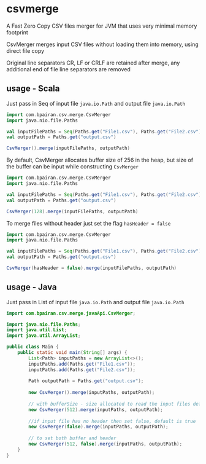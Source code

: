 # csvmerge

A Fast Zero Copy CSV files merger for JVM that uses very minimal memory footprint

CsvMerger merges input CSV files without loading them into memory, using direct file copy

Original line separators CR, LF or CRLF are retained after merge, any additional end of file line separators are removed

## usage - Scala

Just pass in Seq of input file `java.io.Path` and output file `java.io.Path`

```scala
import com.bpairan.csv.merge.CsvMerger
import java.nio.file.Paths

val inputFilePaths = Seq(Paths.get("File1.csv"), Paths.get("File2.csv"))
val outputPath = Paths.get("output.csv")

CsvMerger().merge(inputFilePaths, outputPath)
```

By default, CsvMerger allocates buffer size of 256 in the heap, but size of the buffer can be input while constructing `CsvMerger`

```scala
import com.bpairan.csv.merge.CsvMerger
import java.nio.file.Paths

val inputFilePaths = Seq(Paths.get("File1.csv"), Paths.get("File2.csv"))
val outputPath = Paths.get("output.csv")

CsvMerger(128).merge(inputFilePaths, outputPath)
```

To merge files without header just set the flag `hasHeader = false`

```scala
import com.bpairan.csv.merge.CsvMerger
import java.nio.file.Paths

val inputFilePaths = Seq(Paths.get("File1.csv"), Paths.get("File2.csv"))
val outputPath = Paths.get("output.csv")

CsvMerger(hasHeader = false).merge(inputFilePaths, outputPath)
```

## usage - Java

Just pass in List of input file `java.io.Path` and output file `java.io.Path`

```java
import com.bpairan.csv.merge.javaApi.CsvMerger;

import java.nio.file.Paths;
import java.util.List;
import java.util.ArrayList;

public class Main {
    public static void main(String[] args) {
        List<Path> inputPaths = new ArrayList<>();
        inputPaths.add(Paths.get("File1.csv"));
        inputPaths.add(Paths.get("File2.csv"));
        
        Path outputPath = Paths.get("output.csv");
        
        new CsvMerger().merge(inputPaths, outputPath);
        
        // with bufferSize - size allocated to read the input files default is 256
        new CsvMerger(512).merge(inputPaths, outputPath);
        
        //if input file has no header then set false, default is true
        new CsvMerger(false).merge(inputPaths, outputPath);
        
        // to set both buffer and header
        new CsvMerger(512, false).merge(inputPaths, outputPath);
    }
}
```
